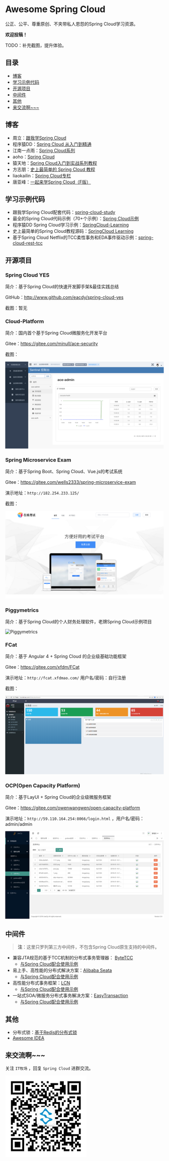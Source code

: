 # Awesome Spring Cloud

公正、公平、尊重原创、不夹带私人恩怨的Spring Cloud学习资源。

**欢迎投稿！**

TODO：补充截图，提升体验。

## 目录

* [博客](#博客)
* [学习示例代码](#学习示例代码)
* [开源项目](#开源项目)
* [中间件](#中间件)
* [其他](#其他)
* [来交流啊~~~](#来交流啊~~~)



## 博客

* 周立：[跟我学Spring Cloud](http://www.itmuch.com/spring-cloud/spring-cloud-index/)
* 程序猿DD：[Spring Cloud 从入门到精通](http://blog.didispace.com/spring-cloud-learning/)
* 江南一点雨：[Spring Cloud系列](https://wangsong.blog.csdn.net/column/info/17373)
* aoho：[Spring Cloud](http://blueskykong.com/tags/Spring-Cloud)
* 猿天地：[Spring Cloud入门到实战系列教程](http://cxytiandi.com/blog/detail/17470)
* 方志朋：[史上最简单的 Spring Cloud 教程](http://blog.csdn.net/column/details/15197.html)
* liaokailin：[Spring Cloud专栏](http://blog.csdn.net/liaokailin/article/category/6212338)
* 唐亚峰：[一起来学Spring Cloud（F版）](https://blog.battcn.com/categories/SpringCloud/)



## 学习示例代码

* 跟我学Spring Cloud配套代码：[spring-cloud-study](https://github.com/eacdy/spring-cloud-study)
* 最全的Spring Cloud代码示例（70+个示例）：[Spring Cloud示例](https://github.com/itmuch/spring-cloud-docker-microservice-book-code)
* 程序猿DD Spring Cloud学习示例：[SpringCloud-Learning](https://github.com/dyc87112/SpringCloud-Learning)
* 史上最简单的Spring  Cloud教程源码：[SpringCloud Learning](https://github.com/forezp/SpringCloudLearning)
* 基于Spring Cloud Netflix的TCC柔性事务和EDA事件驱动示例：[spring-cloud-rest-tcc](https://github.com/prontera/spring-cloud-rest-tcc)



## 开源项目

### Spring Cloud YES

简介：基于Spring Cloud的快速开发脚手架&最佳实践总结

GitHub：<http://www.github.com/eacdy/spring-cloud-yes>

截图：暂无



### Cloud-Platform

简介：国内首个基于Spring Cloud微服务化开发平台

Gitee：<https://gitee.com/minull/ace-security>

截图：

![Cloud-Platform](images/cloud-platform.png)



### Spring Microservice Exam

简介：基于Spring Boot、Spring Cloud、Vue.js的考试系统

Gitee：<https://gitee.com/wells2333/spring-microservice-exam>

演示地址：`http://182.254.233.125/` 

截图：

![spring microservice exam](images/spring-microservice-exam.png)



### Piggymetrics

简介：基于Spring Cloud的个人财务处理软件，老牌Spring Cloud示例项目

![Piggymetrics](images/piggymetrics.gif)



### FCat

简介：基于 Angular 4 + Spring Cloud 的企业级基础功能框架

Gitee：<https://gitee.com/xfdm/FCat>

演示地址：`http://fcat.xfdmao.com/` 用户名/密码：自行注册

截图：

![FCat](images/fcat.png)



### OCP(Open Capacity Platform)

简介：基于LayUI + Spring Cloud的企业级微服务框架

Gitee：<https://gitee.com/owenwangwen/open-capacity-platform>

演示地址：`http://59.110.164.254:8066/login.html`  ，用户名/密码：admin/admin

![ocp](images/ocp.png)



## 中间件

> **注**：这里只罗列第三方中间件，不包含Spring Cloud原生支持的中间件。

* 兼容JTA规范的基于TCC机制的分布式事务管理器： [ByteTCC](https://github.com/liuyangming/ByteTCC)
  * [与Spring Cloud配合使用示例](https://github.com/liuyangming/ByteTCC-sample/tree/master/springcloud-sample)
* 易上手、高性能的分布式解决方案：[Alibaba Seata](https://github.com/seata/seata)
  * [与Spring Cloud配合使用示例](https://github.com/spring-cloud-incubator/spring-cloud-alibaba/tree/master/spring-cloud-alibaba-examples/fescar-example)
* 高性能分布式事务框架：[LCN](https://github.com/codingapi/tx-lcn)
  * [与Spring Cloud配合使用示例](https://github.com/codingapi/txlcn-demo)
* 一站式SOA/微服务分布式事务解决方案：[EasyTransaction](https://github.com/QNJR-GROUP/EasyTransaction)
  * [与Spring Cloud配合使用示例](https://github.com/QNJR-GROUP/EasyTransaction/tree/master/easytrans-demo/tcc-and-fescar)



## 其他

* 分布式锁：[基于Redis的分布式锁](http://www.itmuch.com/spring-boot/global-lock/)
* [Awesome IDEA](https://github.com/eacdy/awesome-idea)



## 来交流啊~~~

关注 `IT牧场` ，回复 `Spring Cloud` 进群交流。

![IT牧场公众号](wx-mp.jpg)

